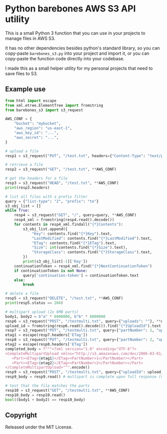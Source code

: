 # Python barebones AWS S3 API utility

This is a small Python 3 function that you can use in your projects to manage files in AWS S3.

It has no other dependencies besides python's standard library, so you can copy-paste `barebones_s3.py` into your project and import it, or you can copy-paste the function code directly into your codebase.

I made this as a small helper utility for my personal projects that need to save files to S3.

## Example use

```python
from html import escape
from xml.etree.ElementTree import fromstring
from barebones_s3 import s3_request

AWS_CONF = {
    "bucket": "mybucket",
    "aws_region": "us-east-1",
    "aws_key_id": "...",
    "aws_secret": "...",
}

# upload a file
resp1 = s3_request("PUT", "/test.txt", headers={"Content-Type": "text/plain"}, body=b"My content.", **AWS_CONF)

# retrieve a file
resp2 = s3_request("GET", "/test.txt", **AWS_CONF)

# get the headers for a file
resp3 = s3_request("HEAD", "/test.txt", **AWS_CONF)
print(resp3.headers)

# list all files with a prefix filter
query = {"list-type": "2", "prefix": "te"}
s3_obj_list = []
while True:
    resp4 = s3_request("GET", "/", query=query, **AWS_CONF)
    resp4_xml = fromstring(resp4.read().decode())
    for contents in resp4_xml.findall("{*}Contents"):
        s3_obj_list.append({
            "Key": contents.find("{*}Key").text,
            "LastModified": contents.find("{*}LastModified").text,
            "ETag": contents.find("{*}ETag").text,
            "Size": int(contents.find("{*}Size").text),
            "StorageClass": contents.find("{*}StorageClass").text,
        })
        print(s3_obj_list[-1]['Key'])
    continuationToken = resp4_xml.find("{*}NextContinuationToken")
    if continuationToken is not None:
        query['continuation-token'] = continuationToken.text
    else:
        break

# delete a file
resp5 = s3_request("DELETE", "/test.txt", **AWS_CONF)
print(resp5.status == 204)

# multipart upload (2x 6MB parts)
body1, body2 = b"a" * 6000000, b"b" * 6000000
resp6 = s3_request("POST", "/testmulti.txt", query={"uploads": ""}, **AWS_CONF)
upload_id = fromstring(resp6.read().decode()).find("{*}UploadId").text
resp7 = s3_request("PUT", "/testmulti.txt", query={"partNumber": 1, "uploadId": upload_id}, body=body1, **AWS_CONF)
etag1 = escape(resp7.headers['ETag'])
resp8 = s3_request("PUT", "/testmulti.txt", query={"partNumber": 2, "uploadId": upload_id}, body=body2, **AWS_CONF)
etag2 = escape(resp8.headers['ETag'])
completed_body = f"""<?xml version="1.0" encoding="UTF-8"?>
<CompleteMultipartUpload xmlns="http://s3.amazonaws.com/doc/2006-03-01/">
   <Part><ETag>{etag1}</ETag><PartNumber>1</PartNumber></Part>
   <Part><ETag>{etag2}</ETag><PartNumber>2</PartNumber></Part>
</CompleteMultipartUpload>""".encode()
resp9 = s3_request("POST", "/testmulti.txt", query={"uploadId": upload_id}, body=completed_body, **AWS_CONF)
resp9_body = resp9.read() # multipart is complete upon full response (not just when status code is received)

# test that the file matches the parts
resp10 = s3_request("GET", "/testmulti.txt", **AWS_CONF)
resp10_body = resp10.read()
bool((body1 + body2) == resp10_body)
```

## Copyright

Released under the MIT License.
